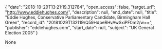 {
  "date": "2018-10-29T13:21:19.312784", 
  "open_access": false, 
  "target_url": "http://www.eddiehughes.com/", 
  "description": null, 
  "end_date": null, 
  "title": "Eddie Hughes, Conservative Parliamentary Candidate, Birmingham Hall Green", 
  "record_id": "20181029T132119/Q59HdpeRHvAwSxiPF0m2/w==", 
  "publisher": "eddiehughes.com", 
  "start_date": null, 
  "subject": "UK General Election 2005"
}

None